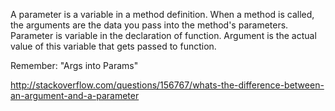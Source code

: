 A parameter is a variable in a method definition. When a method is called, the arguments are the data you pass into the method's parameters. Parameter is variable in the declaration of function. Argument is the actual value of this variable that gets passed to function.

Remember: "Args into Params"

http://stackoverflow.com/questions/156767/whats-the-difference-between-an-argument-and-a-parameter
